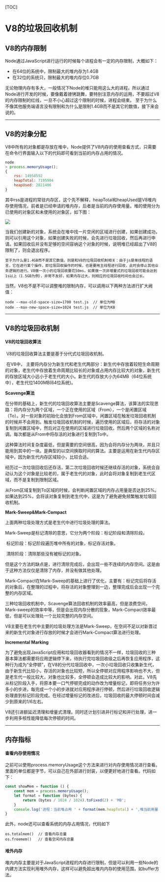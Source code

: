 [TOC]

#  V8的垃圾回收机制

## V8的内存限制

Node通过JavaScript进行运行的时候每个进程会有一定的内存限制，大概如下：

- 在64位的系统中，限制最大的堆内存为1.4GB
- 在32位的系统只，限制最大的堆内存位0.7GB

无论物理内存有多大，一般情况下Node的堆只能用这么大的进程。所以通过Node进行开发的时候，要像戴着镣铐跳舞，要特别注意内存的运用，不要超过V8的内存限制的红线，一旦不小心超过这个限制的时候，进程会结束。 至于为什么不像其他服务端语言没有限制和为什么是限制1.4GB而不是其它的数值，接下来会说的。

------

## V8的对象分配

V8中所有的对象都是存放在堆中，Node提供了V8内存的使用查看方式，只需要在命令行界面输入以下的代码即可看到当前的内存占用的情况。

```javascript
node
> process.memoryUsage();
{
    rss: 14958592
    heapTotal: 7195904
    heapUsed: 2821496
}
```

​	其中rss是进程的常驻内存区，这个先不解释，heapTotal和heapUsed是V8堆内存使用情况，前者是已经申请的堆内存，后者是当前的内存使用量。堆的使用分为已使用的对象区和未使用的对象区，如下图：

![](C:\Users\Administrator\Desktop\堆内存情况.png)

​	当我们创建新的对象，系统会在堆中找一片空闲的区域进行创建，如果创建成功，则可以引用这个对象，如果创建失败的时候，会先进行垃圾回收，然后再进行申请。如果回收后并没有足够的空间容纳这个对象的时候，说明堆已经超出了V8的限制了，则会退出程序。

 	至于为什么是1.4GB而不是其它数值，则是和V8的垃圾回收机制相关：由于js是单线程的语言，它在进行某个操作，即垃圾回收操作的时候，也是要用主线程进行回收，此时会停止其他业务逻辑的进行。V8做一次小的垃圾回收要花50ms，如果做一次非增量式的垃圾回收可能会达到1s以上（1.5GB为例），非常不友好，如果内存过大，则相应的垃圾回收时间也会过长。

​	当然，V8也不是不可以调整堆的限制内存，可以调用以下两种方法进行扩大阙值：

```
node --max-old-space-size=1700 test.js  // 单位为MB
node --max-new-space-size=1024 test.js  // 单位为KB
```

------

## V8的垃圾回收机制

#### V8的垃圾回收算法

​	V8的垃圾回收算法主要是基于分代式垃圾回收机制。

​	在V8中， 主要将内存分为新生代和老生代两部分：新生代中存放着较短生命周期的对象，老生代中存放着生命周期比较长的对象或占用内存比较大的对象，新生代的存放区域大小远小于老生代的大小。新生代的存放大小为64MB（64位系统中），老生代位1400MB(64位系统)。

**Scavenge算法**

​	在分带的基础上，新生代的垃圾回收算法主要是Scavenge算法，该算法的实现思路：将内存分为两个区域，一个正在使用的区域（From），一个是闲置区域（To）。对一些对象的初始化会放到From区域中，闲置区域在触发垃圾回收机制的时候并不会用到。触发垃圾回收机制的时候，遍历使用的区域后，将存活的对象复制到闲置区域中，然后对正在使用的区域进行垃圾回收。然后两个区域的名称对调。每次都是从From中将存活的对象进行复制到To中。

​	这种算法时间复杂度最低，但是需要的空间很高，因为会将内存分为两块，并且只能用到其中的一块。是典型的以空间换取时间的算法。主要是运用在新生代内存区域中，因为新生代内存区域较小，比较合适。

​	经历过一次垃圾回收后还存活，第二次垃圾回收时候还继续存活的对象，系统会自动认为这个对象是比较老的，属于老生代的对象，此时会将对象复制到老生代区域，而不是复制到限制区域。

​	从From区域复制到To区域的时候，会判断闲置区域的内存占用量是否达到25%。如果达到25%，会将该对象复制到老生代中，这是为了避免避免频繁触发垃圾回收机制。

**Mark-Sweep&Mark-Compact**

上面两种垃圾处理方式是老生代中进行垃圾处理的算法。

Mark-Sweep是标记清除的意思，它分为两个阶段：标记阶段和清除阶段。

​	标记阶段：标记阶段遍历堆中所有的对象，标记存活对象。

​	清除阶段：清除那些没有被标记的对象。

但是这个方法的缺点是，进行清除完成后，会出现一些不连续的内存空间。这是由于这种方法仅仅是清除了内存，并没有做其他处理。

Mark-Compact在Mark-Sweep的基础上进行了优化，主要有：标记完后将存活的对象后，在整理的过程中，将存活的对象整理到一边，整理完成后会出现一个完整的内存区域。

三种垃圾回收机制中，Scavenge算法回收机制的效率最高，但是浪费空间，Mark-sweep的效率中等，但是会出现内存分散的现象，Mark-Compact效率最低，但是可以处理处一个比较完整的内存空间。

V8主要在老生代中主要的垃圾处理方法是Mark-Sweep，在空间不足以对新晋过来的新生代对象进行存放的时候才会进行Mark-Compact算法进行处理。

**Incremental Marking**

​	为了避免出现JavaScript应用和垃圾回收器看到的情况不一样，垃圾回收的三种基本算法都需要将应用逻辑停下来，待执行完垃圾回收级之后再恢复应用程序，这种行为成为“全停顿”，在V8的分代垃圾回收中，一次小垃圾回收只收集新生代，由于新生代比较小，存活的对象也比较短，所以全停顿对应用程序影响也不大，但是老生代一般比较大，对象也比较多，全停顿会造成比较大的影响。对此，V8先从标记阶段入手，将原本要一口气停顿完成的动作改为增量标记，即将任务分为许多小的步进，每完成一个小的步进就对应用程序进行停顿，然后进行垃圾回收逻辑处理直到标记阶段完成。在经过增量标记的改进后，垃圾回收的最大停顿时间会减少到原来的1/6左右。

​	V8还引进额延迟清理和增量式清理。同时还计划引进并行标记和并行处理，进一步利用多核性能降低每次停顿的时间。

------

## 内存指标

#### 查看内存使用情况

​	之前可以使用process.memoryUsage这个方法来进行对内存使用情况进行查看。里面的单位都是字节，可以自己在外部进行封装，以便更好地进行查看。代码如下：

```javascript
const showMem = function () {
    const mem = process.memoryUsage();
    let format = function (bytes) {
        return (bytes / 1024 / 1024).toFixed(2) + 'MB';
    }
    console.log('进程：当前堆占用 ' + format(mem.heapTotal) + ',堆当前用量 ' + format(mem.heapUsed) + '，常驻内存部分用量' + format(mem.rss));
}
```

此外，node还可以查看系统的内存占用情况，代码如下

```
os.totalmem()  // 查看内存总量
os.freemem()   // 查看空闲内存总量
```

#### 堆外内存

​	堆内内存主要是对于JavaScript进程的内存进行限制，但是可以利用一些Node的内建方法实现利用堆外内存，这样可以避免超出堆内内存的使用范围，如buffer方法。

